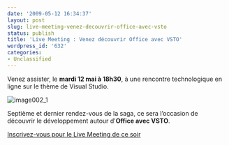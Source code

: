```yaml
---
date: '2009-05-12 16:34:37'
layout: post
slug: live-meeting-venez-decouvrir-office-avec-vsto
status: publish
title: 'Live Meeting : Venez découvrir Office avec VSTO'
wordpress_id: '632'
categories:
- Unclassified
---
```


Venez assister, le **mardi 12 mai à 18h30**, à une rencontre technologique en ligne sur le thème de Visual Studio.




![image002_1](http://blog.kdecherf.com/wp-content/uploads/2009/05/image002_1.jpg)




Septième et dernier rendez-vous de la saga, ce sera l’occasion de découvrir le développement autour d'**Office avec VSTO**.




[Inscrivez-vous pour le Live Meeting de ce soir](http://msevents.microsoft.com/CUI/WebCastEventDetails.aspx?EventID=1032416342&EventCategory=4&culture=fr-FR&CountryCode=FR)



